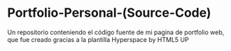 # Portfolio-Personal-(Source-Code)
Un repositorio conteniendo el código fuente de mi pagina de portfolio web, que fue creado gracias a la plantilla Hyperspace by HTML5 UP
